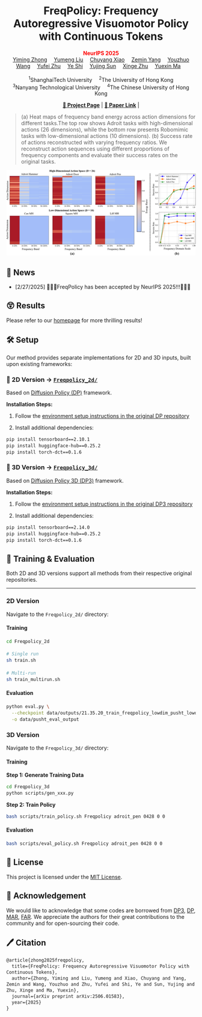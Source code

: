 <br>
<p align="center">
<h1 align="center"><strong> FreqPolicy: Frequency Autoregressive Visuomotor Policy with Continuous Tokens
</strong></h1>
  <p align="center">
      <strong><span style="color: red;">NeurIPS 2025</span></strong>
    <br>
   <a href='https://ymzhong66.github.io' target='_blank'>Yiming Zhong</a>&emsp;
   <a href='https://lym29.github.io/' target='_blank'>Yumeng Liu</a>&emsp;
   <a href='https://xiaochy.github.io/' target='_blank'>Chuyang Xiao</a>&emsp;
   <a href='https://yizhifengyeyzm.github.io/' target='_blank'>Zemin Yang</a>&emsp;
   <a href='https://wang-youzhuo.github.io/' target='_blank'>Youzhuo Wang</a>&emsp;
   <a href='https://github.com/csyufei' target='_blank'>Yufei Zhu</a>&emsp;
   <a href='https://shiye21.github.io/' target='_blank'>Ye Shi</a>&emsp;
   <a href='https://yujingsun.github.io/' target='_blank'>Yujing Sun</a>&emsp;
   <a href='https://xingezhu.me/aboutme.html' target='_blank'>Xinge Zhu</a>&emsp;
   <a href='https://yuexinma.me' target='_blank'>Yuexin Ma</a>&emsp;
  <br><br>
  <sup>1</sup>ShanghaiTech University&emsp;
  <sup>2</sup>The University of Hong Kong<br>
  <sup>3</sup>Nanyang Technological University&emsp;
  <sup>4</sup>The Chinese University of Hong Kong
  </p>
</p>

  

<p align="center">
  <a href="https://freq-policy.github.io/"><b>📖 Project Page</b></a> |
  <a href="https://arxiv.org/pdf/2506.01583"><b>📄 Paper Link</b></a> |
</p>
</div>

>  (a) Heat maps of frequency band energy across action dimensions for different tasks.The top row shows Adroit tasks with high-dimensional actions (26 dimensions), while the bottom row presents Robomimic tasks with low-dimensional actions (10 dimensions). (b) Success rate of actions reconstructed with varying frequency ratios. We reconstruct action sequences using different proportions of frequency components and evaluate their success rates on the original tasks.

<div align="center">
    <img src="image.png" alt="Directional Weight Score" class="blend-img-background center-image" style="max-width: 100%; height: auto;" />
</div>

## 📣 News
- [2/27/2025] 🎉🎉🎉FreqPolicy has been accepted by NeurIPS 2025!!!🎉🎉🎉

## 😲 Results
Please refer to our [homepage](https://freq-policy.github.io/) for more thrilling results!

 
## 🛠️ Setup

Our method provides separate implementations for 2D and 3D inputs, built upon existing frameworks:

### 📁 2D Version → [`Freqpolicy_2d/`](Freqpolicy_2d/)

Based on [Diffusion Policy (DP)](https://github.com/real-stanford/diffusion_policy) framework.

**Installation Steps:**

1. Follow the [environment setup instructions in the original DP repository](https://github.com/real-stanford/diffusion_policy?tab=readme-ov-file#%EF%B8%8F-installation)

2. Install additional dependencies:
```bash
pip install tensorboard==2.10.1
pip install huggingface-hub==0.25.2
pip install torch-dct==0.1.6
```

### 📁 3D Version → [`Freqpolicy_3d/`](Freqpolicy_3d/)

Based on [Diffusion Policy 3D (DP3)](https://github.com/YanjieZe/3D-Diffusion-Policy) framework.

**Installation Steps:**

1. Follow the [environment setup instructions in the original DP3 repository](https://github.com/YanjieZe/3D-Diffusion-Policy?tab=readme-ov-file#installation)

2. Install additional dependencies:
```bash
pip install tensorboard==2.14.0
pip install huggingface-hub==0.25.2
pip install torch-dct==0.1.6
```

## 🚀 Training & Evaluation

Both 2D and 3D versions support all methods from their respective original repositories.

---

### 2D Version

Navigate to the `Freqpolicy_2d/` directory:

#### Training
```bash
cd Freqpolicy_2d

# Single run
sh train.sh

# Multi-run
sh train_multirun.sh
```
#### Evaluation
```bash
python eval.py \
  --checkpoint data/outputs/21.35.20_train_freqpolicy_lowdim_pusht_lowdim/checkpoints/xxxx.ckpt \
  -o data/pusht_eval_output
```
### 3D Version

Navigate to the `Freqpolicy_3d/` directory:

#### Training

**Step 1: Generate Training Data**
```bash
cd Freqpolicy_3d
python scripts/gen_xxx.py 
```
**Step 2: Train Policy**
```bash
bash scripts/train_policy.sh Freqpolicy adroit_pen 0428 0 0
```
#### Evaluation
```bash
bash scripts/eval_policy.sh Freqpolicy adroit_pen 0428 0 0
```
<!-- --- -->



## 🎫 License

This project is licensed under the [MIT License](https://opensource.org/licenses/MIT).

## 💓 Acknowledgement

We would like to acknowledge that some codes are borrowed from [DP3](https://github.com/YanjieZe/3D-Diffusion-Policy), [DP](https://github.com/real-stanford/diffusion_policy), [MAR](https://github.com/LTH14/mar), [FAR](https://github.com/yuhuUSTC/FAR). We appreciate the authors for their great contributions to the community and for open-sourcing their code.

## 🖊️ Citation
```
@article{zhong2025freqpolicy,
  title={FreqPolicy: Frequency Autoregressive Visuomotor Policy with Continuous Tokens},
  author={Zhong, Yiming and Liu, Yumeng and Xiao, Chuyang and Yang, Zemin and Wang, Youzhuo and Zhu, Yufei and Shi, Ye and Sun, Yujing and Zhu, Xinge and Ma, Yuexin},
  journal={arXiv preprint arXiv:2506.01583},
  year={2025}
}
```
